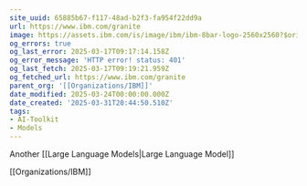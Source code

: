 ```yaml
---
site_uuid: 65885b67-f117-48ad-b2f3-fa954f22dd9a
url: https://www.ibm.com/granite
image: https://assets.ibm.com/is/image/ibm/ibm-8bar-logo-2560x2560?$original
og_errors: true
og_last_error: 2025-03-17T09:17:14.158Z
og_error_message: 'HTTP error! status: 401'
og_last_fetch: 2025-03-17T09:19:21.959Z
og_fetched_url: https://www.ibm.com/granite
parent_org: '[[Organizations/IBM]]'
date_modified: 2025-03-24T00:00:00.000Z
date_created: '2025-03-31T20:44:50.510Z'
tags:
- AI-Toolkit
- Models
---
```










Another [[Large Language Models|Large Language Model]]


[[Organizations/IBM]]




